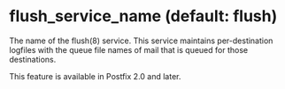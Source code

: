 # flush_service_name (default: flush)

The name of the flush(8) service. This service maintains per-destination
logfiles with the queue file names of mail that is queued for those
destinations.




This feature is available in Postfix 2.0 and later.



